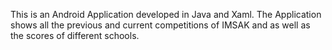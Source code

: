 This is an Android  Application developed in Java and Xaml. The Application shows all the previous and current competitions of IMSAK and as well as the scores of different schools.
